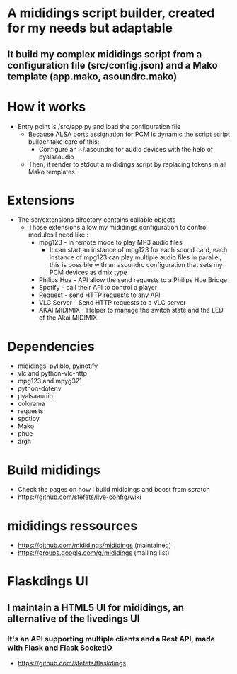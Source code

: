 # A mididings script builder, created for my needs but adaptable
## It build my complex mididings script from a configuration file (src/config.json) and a Mako template (app.mako, asoundrc.mako)

# How it works
* Entry point is /src/app.py and load the configuration file
  * Because ALSA ports assignation for PCM is dynamic the script script builder take care of this:
    * Configure an ~/.asoundrc for audio devices with the help of pyalsaaudio
  * Then, it render to stdout a mididings script by replacing tokens in all Mako templates

# Extensions
  * The scr/extensions directory contains callable objects
    * Those extensions allow my mididings configuration to control modules I need like :
      * mpg123 - in remote mode to play MP3 audio files
        * It can start an instance of mpg123 for each sound card, each instance of mpg123 can play multiple audio files in parallel, this is possible with an asoundrc configuration that sets my PCM devices as dmix type
      * Philips Hue - API allow the send requests to a Philips Hue Bridge
      * Spotify - call their API to control a player
      * Request - send HTTP requests to any API
      * VLC Server - Send HTTP requests to a VLC server
      * AKAI MIDIMIX - Helper to manage the switch state and the LED of the Akai MIDIMIX

# Dependencies
* mididings, pyliblo, pyinotify
* vlc and python-vlc-http
* mpg123 and mpyg321
* python-dotenv
* pyalsaaudio
* colorama
* requests
* spotipy
* Mako
* phue
* argh

# Build mididings
* Check the pages on how I build mididings and boost from scratch
* https://github.com/stefets/live-config/wiki

# mididings ressources
* https://github.com/mididings/mididings (maintained)
* https://groups.google.com/g/mididings  (mailing list)

# Flaskdings UI
## I maintain a HTML5 UI for mididings, an alternative of the livedings UI
### It's an API supporting multiple clients and a Rest API, made with Flask and Flask SocketIO
* https://github.com/stefets/flaskdings
